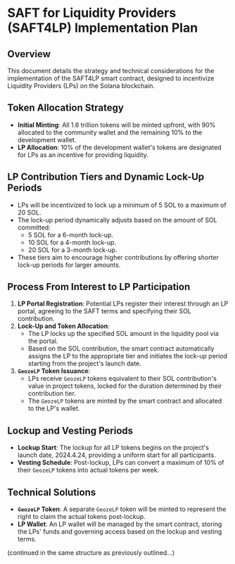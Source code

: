 # SAFT for Liquidity Providers (SAFT4LP) Implementation Plan

## Overview

This document details the strategy and technical considerations for the implementation of the SAFT4LP smart contract, designed to incentivize Liquidity Providers (LPs) on the Solana blockchain.

## Token Allocation Strategy

- **Initial Minting**: All 1.6 trillion tokens will be minted upfront, with 90% allocated to the community wallet and the remaining 10% to the development wallet.
- **LP Allocation**: 10% of the development wallet's tokens are designated for LPs as an incentive for providing liquidity.

## LP Contribution Tiers and Dynamic Lock-Up Periods

- LPs will be incentivized to lock up a minimum of 5 SOL to a maximum of 20 SOL.
- The lock-up period dynamically adjusts based on the amount of SOL committed:
    - 5 SOL for a 6-month lock-up.
    - 10 SOL for a 4-month lock-up.
    - 20 SOL for a 3-month lock-up.
- These tiers aim to encourage higher contributions by offering shorter lock-up periods for larger amounts.

## Process From Interest to LP Participation

1. **LP Portal Registration**: Potential LPs register their interest through an LP portal, agreeing to the SAFT terms and specifying their SOL contribution.
2. **Lock-Up and Token Allocation**:
    - The LP locks up the specified SOL amount in the liquidity pool via the portal.
    - Based on the SOL contribution, the smart contract automatically assigns the LP to the appropriate tier and initiates the lock-up period starting from the project's launch date.
3. **`GeozeLP` Token Issuance**:
    - LPs receive `GeozeLP` tokens equivalent to their SOL contribution's value in project tokens, locked for the duration determined by their contribution tier.
    - The `GeozeLP` tokens are minted by the smart contract and allocated to the LP's wallet.

## Lockup and Vesting Periods

- **Lockup Start**: The lockup for all LP tokens begins on the project's launch date, 2024.4.24, providing a uniform start for all participants.
- **Vesting Schedule**: Post-lockup, LPs can convert a maximum of 10% of their `GeozeLP` tokens into actual tokens per week.

## Technical Solutions

- **`GeozeLP` Token**: A separate `GeozeLP` token will be minted to represent the right to claim the actual tokens post-lockup.
- **LP Wallet**: An LP wallet will be managed by the smart contract, storing the LPs' funds and governing access based on the lockup and vesting terms.

(continued in the same structure as previously outlined...)
